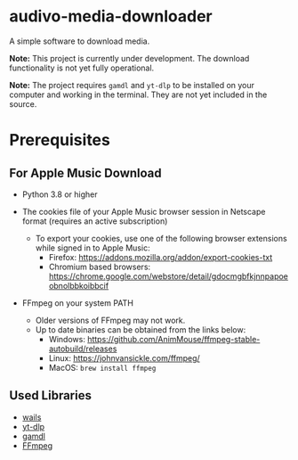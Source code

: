 # audivo-media-downloader
A simple software to download media.

**Note:** This project is currently under development. The download functionality is not yet fully operational.

**Note:** The project requires `gamdl` and `yt-dlp` to be installed on your computer and working in the terminal. They are not yet included in the source.

# Prerequisites

## For Apple Music Download
 - Python 3.8 or higher
 - The cookies file of your Apple Music browser session in Netscape format (requires an active subscription)
    - To export your cookies, use one of the following browser extensions while signed in to Apple Music:
        - Firefox: https://addons.mozilla.org/addon/export-cookies-txt
        - Chromium based browsers: https://chrome.google.com/webstore/detail/gdocmgbfkjnnpapoeobnolbbkoibbcif

 - FFmpeg on your system PATH
    - Older versions of FFmpeg may not work.
    - Up to date binaries can be obtained from the links below:
        - Windows: https://github.com/AnimMouse/ffmpeg-stable-autobuild/releases
        - Linux: https://johnvansickle.com/ffmpeg/
        - MacOS: `brew install ffmpeg`


## Used Libraries

- [wails](https://github.com/wailsapp/wails)
- [yt-dlp](https://github.com/yt-dlp/yt-dlp)
- [gamdl](https://github.com/glomatico/gamdl)
- [FFmpeg](https://github.com/FFmpeg/FFmpeg)
